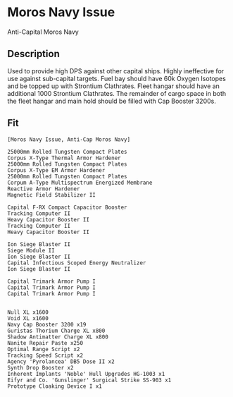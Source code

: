 # Moros Navy Issue

Anti-Capital Moros Navy

## Description

Used to provide high DPS against other capital ships.  Highly ineffective for use against sub-capital targets.  Fuel bay should have 60k Oxygen Isotopes and be topped up with Strontium Clathrates. Fleet hangar should have an additional 1000 Strontium Clathrates.  The remainder of cargo space in both the fleet hangar and main hold should be filled with Cap Booster 3200s.

## Fit
```
[Moros Navy Issue, Anti-Cap Moros Navy]

25000mm Rolled Tungsten Compact Plates
Corpus X-Type Thermal Armor Hardener
25000mm Rolled Tungsten Compact Plates
Corpus X-Type EM Armor Hardener
25000mm Rolled Tungsten Compact Plates
Corpum A-Type Multispectrum Energized Membrane
Reactive Armor Hardener
Magnetic Field Stabilizer II

Capital F-RX Compact Capacitor Booster
Tracking Computer II
Heavy Capacitor Booster II
Tracking Computer II
Heavy Capacitor Booster II

Ion Siege Blaster II
Siege Module II
Ion Siege Blaster II
Capital Infectious Scoped Energy Neutralizer
Ion Siege Blaster II

Capital Trimark Armor Pump I
Capital Trimark Armor Pump I
Capital Trimark Armor Pump I


Null XL x1600
Void XL x1600
Navy Cap Booster 3200 x19
Guristas Thorium Charge XL x800
Shadow Antimatter Charge XL x800
Nanite Repair Paste x250
Optimal Range Script x2
Tracking Speed Script x2
Agency 'Pyrolancea' DB5 Dose II x2
Synth Drop Booster x2
Inherent Implants 'Noble' Hull Upgrades HG-1003 x1
Eifyr and Co. 'Gunslinger' Surgical Strike SS-903 x1
Prototype Cloaking Device I x1
```
